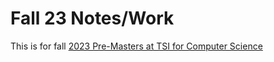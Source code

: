 # Fall 23 Notes/Work

This is for fall [2023 Pre-Masters at TSI for Computer Science](https://tsi.lv/study_programmes/double-degree-in-computer-sciencedata-analytics-and-artificial-intelligence/)
